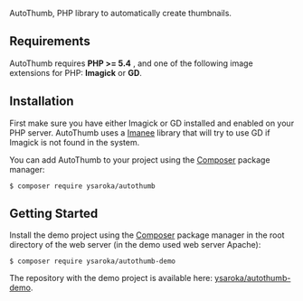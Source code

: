 AutoThumb, PHP library to automatically create thumbnails.

## Requirements
AutoThumb requires **PHP >= 5.4** , and one of the following image extensions for PHP: **Imagick** or **GD**.

## Installation
First make sure you have either Imagick or GD installed and enabled on your PHP server.
AutoThumb uses a <a href="https://github.com/imanee/imanee" target="_blank">Imanee</a> library that will try to use GD if Imagick is not found in the system.

You can add AutoThumb to your project using the <a href="https://getcomposer.org/" target="_blank">Composer</a> package manager:
    
    $ composer require ysaroka/autothumb

## Getting Started
Install the demo project using the <a href="https://getcomposer.org/" target="_blank">Composer</a> package manager in the root directory of the web server (in the demo used web server Apache):

    $ composer require ysaroka/autothumb-demo

The repository with the demo project is available here: <a href="https://github.com/ysaroka/autothumb-demo" target="_blank">ysaroka/autothumb-demo</a>.